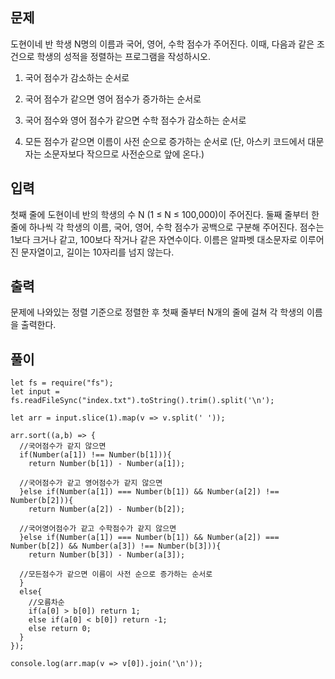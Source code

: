 ## 문제

도현이네 반 학생 N명의 이름과 국어, 영어, 수학 점수가 주어진다. 이때, 다음과 같은 조건으로 학생의 성적을 정렬하는 프로그램을 작성하시오.

1. 국어 점수가 감소하는 순서로

2. 국어 점수가 같으면 영어 점수가 증가하는 순서로

3. 국어 점수와 영어 점수가 같으면 수학 점수가 감소하는 순서로

4. 모든 점수가 같으면 이름이 사전 순으로 증가하는 순서로 (단, 아스키 코드에서 대문자는 소문자보다 작으므로 사전순으로 앞에 온다.)

## 입력

첫째 줄에 도현이네 반의 학생의 수 N (1 ≤ N ≤ 100,000)이 주어진다. 둘째 줄부터 한 줄에 하나씩 각 학생의 이름, 국어, 영어, 수학 점수가 공백으로 구분해 주어진다. 점수는 1보다 크거나 같고, 100보다 작거나 같은 자연수이다. 이름은 알파벳 대소문자로 이루어진 문자열이고, 길이는 10자리를 넘지 않는다.

## 출력

문제에 나와있는 정렬 기준으로 정렬한 후 첫째 줄부터 N개의 줄에 걸쳐 각 학생의 이름을 출력한다.

## 풀이

```
let fs = require("fs");
let input = fs.readFileSync("index.txt").toString().trim().split('\n');

let arr = input.slice(1).map(v => v.split(' '));

arr.sort((a,b) => {
  //국어점수가 같지 않으면
  if(Number(a[1]) !== Number(b[1])){
    return Number(b[1]) - Number(a[1]);

  //국어점수가 같고 영어점수가 같지 않으면
  }else if(Number(a[1]) === Number(b[1]) && Number(a[2]) !== Number(b[2])){
    return Number(a[2]) - Number(b[2]);

  //국어영어점수가 같고 수학점수가 같지 않으면
  }else if(Number(a[1]) === Number(b[1]) && Number(a[2]) === Number(b[2]) && Number(a[3]) !== Number(b[3])){
    return Number(b[3]) - Number(a[3]);

  //모든점수가 같으면 이름이 사전 순으로 증가하는 순서로
  }
  else{
    //오름차순
    if(a[0] > b[0]) return 1;
    else if(a[0] < b[0]) return -1;
    else return 0;
  }
});

console.log(arr.map(v => v[0]).join('\n'));
```
